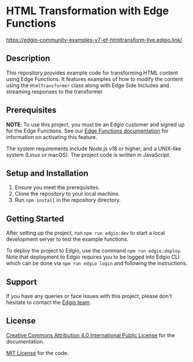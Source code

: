 # HTML Transformation with Edge Functions

https://edgio-community-examples-v7-ef-htmltransform-live.edgio.link/

## Description

This repository provides example code for transforming HTML content using Edge Functions. It features examples of how to modify the content using the `HtmlTransformer` class along with Edge Side Includes and streaming responses to the transformer

## Prerequisites

**NOTE**: To use this project, you must be an Edgio customer and signed up for the Edge Functions. See our [Edge Functions documentation](https://docs.edg.io/guides/v7/edge-functions) for information on activating this feature.

The system requirements include Node.js v18 or higher, and a UNIX-like system (Linux or macOS). The project code is written in JavaScript.

## Setup and Installation

1. Ensure you meet the prerequisites.
2. Clone the repository to your local machine.
3. Run `npm install` in the repository directory.

## Getting Started

After setting up the project, run `npm run edgio:dev` to start a local development server to test the example functions.

To deploy the project to Edgio, use the command `npm run edgio:deploy`. Note that deployment to Edgio requires you to be
logged into Edgio CLI which can be done via `npm run edgio login` and following the instructions.

## Support

If you have any queries or face issues with this project, please don't hesitate to contact
the [Edgio team](https://edg.io/contact-support/).

## License

[Creative Commons Attribution 4.0 International Public License](LICENSE-CONTENT) for the documentation.

[MIT License](LICENSE-CODE) for the code.
